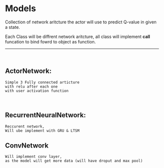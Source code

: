 # Models

Collection of network aritcture the actor will use to predict Q-value in given a state.

Each Class will be diffrent network aritcture, all class will implement __call__ 
funcation to bind fowrd to object as function.

----
<br>

## ActorNetwork:
    Simple 3 Fully connected articture
    with relu after each one
    with user activation function
<br>


## RecurrentNeuralNetwork:
    Reccurent network, 
    Will ube implement with GRU & LTSM

## ConvNetwork
    Will implement conv layer,
    as the model will get more data (will have droput and max pool)